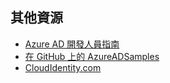 ## 其他資源

- [Azure AD 開發人員指南]( https://azure.microsoft.com/documentation/articles/active-directory-developers-guide/)
- [在 GitHub 上的 AzureADSamples](https://github.com/AzureAdSamples)
- [CloudIdentity.com](http://cloudidentity.com)

<!----HONumber=AcomDC_0309_2016-->